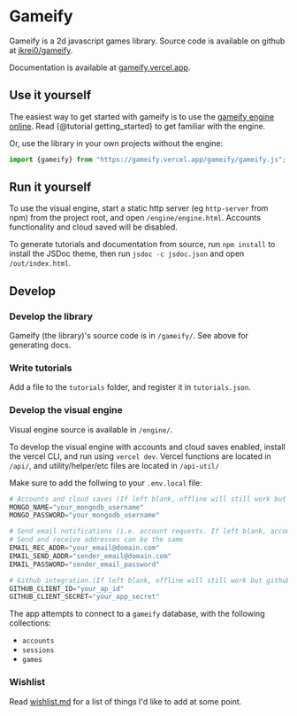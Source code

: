 # Gameify
Gameify is a 2d javascript games library. Source code is available on github at [jkrei0/gameify](https://github.com/jkrei0/gameify).

Documentation is available at [gameify.vercel.app](https://gameify.vercel.app/out/index.html).

## Use it yourself

The easiest way to get started with gameify is to use the [gameify engine online](https://gameify.vercel.app/engine/engine.html). Read {@tutorial getting_started} to get familiar with the engine.

Or, use the library in your own projects without the engine:
```js
import {gameify} from "https://gameify.vercel.app/gameify/gameify.js";
```

## Run it yourself

To use the visual engine, start a static http server (eg `http-server` from npm) from the project root, and open `/engine/engine.html`.
Accounts functionality and cloud saved will be disabled.

To generate tutorials and documentation from source, run `npm install` to install the JSDoc theme, then run `jsdoc -c jsdoc.json` and open `/out/index.html`.

## Develop

### Develop the library
Gameify (the library)'s source code is in `/gameify/`. See above for generating docs.

### Write tutorials
 Add a file to the `tutorials` folder, and register it in `tutorials.json`.

### Develop the visual engine
Visual engine source is available in `/engine/`.

To develop the visual engine with accounts and cloud saves enabled, install the vercel CLI, and run using `vercel dev`. Vercel functions are located in `/api/`, and utility/helper/etc files are located in `/api-util/`

Make sure to add the follwing to your `.env.local` file:
```py
# Accounts and cloud saves (If left blank, offline will still work but cloud will appear to be broken)
MONGO_NAME="your_mongodb_username"
MONGO_PASSWORD="your_mongodb_username"

# Send email notifications (i.e. account requests. If left blank, account requests will appear to be broken)
# Send and receive addresses can be the same
EMAIL_REC_ADDR="your_email@domain.com"
EMAIL_SEND_ADDR="sender_email@domain.com"
EMAIL_PASSWORD="sender_email_password"

# Github integration.(If left blank, offline will still work but github integration will appear to be broken)
GITHUB_CLIENT_ID="your_ap_id"
GITHUB_CLIENT_SECRET="your_app_secret"
```

The app attempts to connect to a `gameify` database, with the following collections:
- `accounts`
- `sessions`
- `games`

### Wishlist

Read [wishlist.md](wishlist.md) for a list of things I'd like to add at some point.